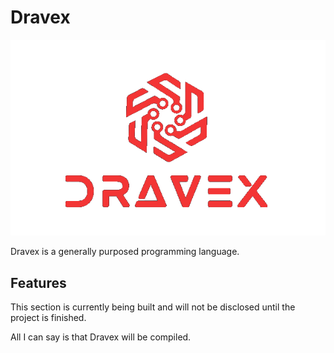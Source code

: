 # Dravex

![Logo](DravexLogo.png)

Dravex is a generally purposed programming language.

## Features

This section is currently being built and will not be disclosed until the project is finished.

All I can say is that Dravex will be compiled.
